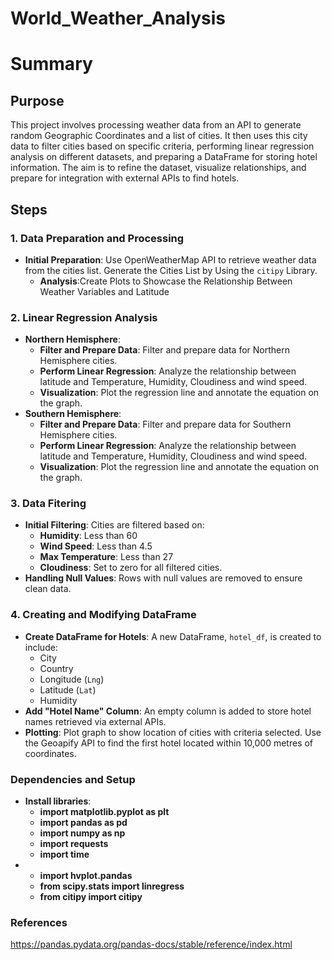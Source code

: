# World_Weather_Analysis

# Summary

## Purpose
This project involves processing weather data from an API to generate random Geographic Coordinates and a list of cities. It then uses this city data to filter cities based on specific criteria, performing linear regression analysis on different datasets, and preparing a DataFrame for storing hotel information. The aim is to refine the dataset, visualize relationships, and prepare for integration with external APIs to find hotels.

## Steps

### 1. Data Preparation and Processing
- **Initial Preparation**: Use OpenWeatherMap API to retrieve weather data from the cities list. Generate the Cities List by Using the `citipy` Library.
  - **Analysis**:Create Plots to Showcase the Relationship Between Weather Variables and Latitude

### 2. Linear Regression Analysis
- **Northern Hemisphere**:
  - **Filter and Prepare Data**: Filter and prepare data for Northern Hemisphere cities.
  - **Perform Linear Regression**: Analyze the relationship between latitude and Temperature, Humidity, Cloudiness and wind speed.
  - **Visualization**: Plot the regression line and annotate the equation on the graph.
- **Southern Hemisphere**:
  - **Filter and Prepare Data**: Filter and prepare data for Southern Hemisphere cities.
  - **Perform Linear Regression**: Analyze the relationship between latitude and Temperature, Humidity, Cloudiness and wind speed.
  - **Visualization**: Plot the regression line and annotate the equation on the graph.

### 3. Data Fitering
- **Initial Filtering**: Cities are filtered based on:
  - **Humidity**: Less than 60
  - **Wind Speed**: Less than 4.5
  - **Max Temperature**: Less than 27
  - **Cloudiness**: Set to zero for all filtered cities.
- **Handling Null Values**: Rows with null values are removed to ensure clean data.

### 4. Creating and Modifying DataFrame
- **Create DataFrame for Hotels**: A new DataFrame, `hotel_df`, is created to include:
  - City
  - Country
  - Longitude (`Lng`)
  - Latitude (`Lat`)
  - Humidity
- **Add "Hotel Name" Column**: An empty column is added to store hotel names retrieved via external APIs.
- **Plotting**: Plot graph to show location of cities with criteria selected. Use the Geoapify API to find the first hotel located within 10,000 metres of coordinates.

### Dependencies and Setup
- **Install libraries**: 
  - **import matplotlib.pyplot as plt**
  - **import pandas as pd**
  - **import numpy as np**
  - **import requests**
  - **import time**
- - **import hvplot.pandas**
  - **from scipy.stats import linregress**
  - **from citipy import citipy**

### References
https://pandas.pydata.org/pandas-docs/stable/reference/index.html